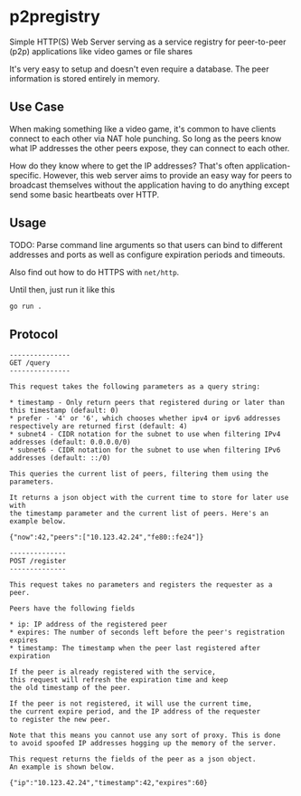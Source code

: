 # p2pregistry

Simple HTTP(S) Web Server serving as a service registry for
peer-to-peer (p2p) applications like video games or file shares

It's very easy to setup and doesn't even require a database.
The peer information is stored entirely in memory.

## Use Case

When making something like a video game, it's common to have
clients connect to each other via NAT hole punching. So long
as the peers know what IP addresses the other peers expose, they
can connect to each other.

How do they know where to get the IP addresses? That's often
application-specific. However, this web server aims to provide
an easy way for peers to broadcast themselves without the application
having to do anything except send some basic heartbeats over HTTP.

## Usage

TODO:
Parse command line arguments so that users can bind to different
addresses and ports as well as configure expiration periods and timeouts.

Also find out how to do HTTPS with ``net/http``.

Until then, just run it like this
```sh
go run .
```

## Protocol

```
---------------
GET /query
---------------

This request takes the following parameters as a query string:

* timestamp - Only return peers that registered during or later than this timestamp (default: 0)
* prefer - '4' or '6', which chooses whether ipv4 or ipv6 addresses respectively are returned first (default: 4)
* subnet4 - CIDR notation for the subnet to use when filtering IPv4 addresses (default: 0.0.0.0/0)
* subnet6 - CIDR notation for the subnet to use when filtering IPv6 addresses (default: ::/0)

This queries the current list of peers, filtering them using the parameters.

It returns a json object with the current time to store for later use with
the timestamp parameter and the current list of peers. Here's an example below.

{"now":42,"peers":["10.123.42.24","fe80::fe24"]}

--------------
POST /register
--------------

This request takes no parameters and registers the requester as a peer.

Peers have the following fields

* ip: IP address of the registered peer
* expires: The number of seconds left before the peer's registration expires
* timestamp: The timestamp when the peer last registered after expiration

If the peer is already registered with the service,
this request will refresh the expiration time and keep
the old timestamp of the peer.

If the peer is not registered, it will use the current time,
the current expire period, and the IP address of the requester
to register the new peer.

Note that this means you cannot use any sort of proxy. This is done
to avoid spoofed IP addresses hogging up the memory of the server.

This request returns the fields of the peer as a json object.
An example is shown below.

{"ip":"10.123.42.24","timestamp":42,"expires":60}

```

